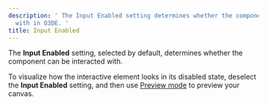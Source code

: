 ```yaml
---
description: ' The Input Enabled setting determines whether the component can be interacted
  with in O3DE. '
title: Input Enabled
---
```


The **Input Enabled** setting, selected by default, determines whether the component can be interacted with.

To visualize how the interactive element looks in its disabled state, deselect the **Input Enabled** setting, and then use [Preview mode](/docs/user-guide/interactivity/user-interface/editor/previewing-canvas.md) to preview your canvas.
